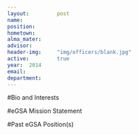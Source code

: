 ```yaml
---
layout:     	post
name:      	
position: 	
hometown: 		
alma_mater: 	
advisor: 		
header-img: 	"img/officers/blank.jpg"
active: 		true
year:  2014
email: 			
department: 	
---
```


#Bio and Interests


#eGSA Mission Statement


#Past eGSA Position(s)
